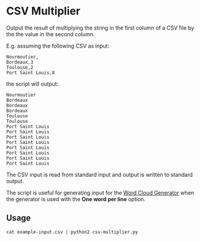 # CSV Multiplier

Output the result of multiplying the string in the first column of a CSV file by
the the value in the second column.

E.g. assuming the following CSV as input:

    Nourmoutier,
    Bordeaux,3
    Toulouse,2
    Port Saint Louis,8

the script will output:

    Nourmoutier
    Bordeaux
    Bordeaux
    Bordeaux
    Toulouse
    Toulouse
    Port Saint Louis
    Port Saint Louis
    Port Saint Louis
    Port Saint Louis
    Port Saint Louis
    Port Saint Louis
    Port Saint Louis
    Port Saint Louis

The CSV input is read from standard input and output is written to standard
output.

The script is useful for generating input for the
[Word Cloud Generator](http://www.jasondavies.com/wordcloud/) when the generator
is used with the **One word per line** option.

## Usage

    cat example-input.csv | python2 csv-multiplier.py
